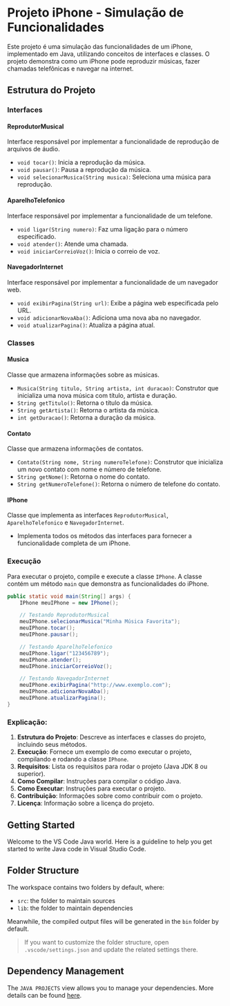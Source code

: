# Projeto iPhone - Simulação de Funcionalidades

Este projeto é uma simulação das funcionalidades de um iPhone, implementado em Java, utilizando conceitos de interfaces e classes. O projeto demonstra como um iPhone pode reproduzir músicas, fazer chamadas telefônicas e navegar na internet.

## Estrutura do Projeto

### Interfaces

#### ReprodutorMusical
Interface responsável por implementar a funcionalidade de reprodução de arquivos de áudio.
- `void tocar()`: Inicia a reprodução da música.
- `void pausar()`: Pausa a reprodução da música.
- `void selecionarMusica(String musica)`: Seleciona uma música para reprodução.

#### AparelhoTelefonico
Interface responsável por implementar a funcionalidade de um telefone.
- `void ligar(String numero)`: Faz uma ligação para o número especificado.
- `void atender()`: Atende uma chamada.
- `void iniciarCorreioVoz()`: Inicia o correio de voz.

#### NavegadorInternet
Interface responsável por implementar a funcionalidade de um navegador web.
- `void exibirPagina(String url)`: Exibe a página web especificada pelo URL.
- `void adicionarNovaAba()`: Adiciona uma nova aba no navegador.
- `void atualizarPagina()`: Atualiza a página atual.

### Classes

#### Musica
Classe que armazena informações sobre as músicas.
- `Musica(String titulo, String artista, int duracao)`: Construtor que inicializa uma nova música com título, artista e duração.
- `String getTitulo()`: Retorna o título da música.
- `String getArtista()`: Retorna o artista da música.
- `int getDuracao()`: Retorna a duração da música.

#### Contato
Classe que armazena informações de contatos.
- `Contato(String nome, String numeroTelefone)`: Construtor que inicializa um novo contato com nome e número de telefone.
- `String getNome()`: Retorna o nome do contato.
- `String getNumeroTelefone()`: Retorna o número de telefone do contato.

#### IPhone
Classe que implementa as interfaces `ReprodutorMusical`, `AparelhoTelefonico` e `NavegadorInternet`.
- Implementa todos os métodos das interfaces para fornecer a funcionalidade completa de um iPhone.

### Execução

Para executar o projeto, compile e execute a classe `IPhone`. A classe contém um método `main` que demonstra as funcionalidades do iPhone.

```java
public static void main(String[] args) {
    IPhone meuIPhone = new IPhone();

    // Testando ReprodutorMusical
    meuIPhone.selecionarMusica("Minha Música Favorita");
    meuIPhone.tocar();
    meuIPhone.pausar();

    // Testando AparelhoTelefonico
    meuIPhone.ligar("123456789");
    meuIPhone.atender();
    meuIPhone.iniciarCorreioVoz();

    // Testando NavegadorInternet
    meuIPhone.exibirPagina("http://www.exemplo.com");
    meuIPhone.adicionarNovaAba();
    meuIPhone.atualizarPagina();
}

````
### Explicação:
1. **Estrutura do Projeto**: Descreve as interfaces e classes do projeto, incluindo seus métodos.
2. **Execução**: Fornece um exemplo de como executar o projeto, compilando e rodando a classe `IPhone`.
3. **Requisitos**: Lista os requisitos para rodar o projeto (Java JDK 8 ou superior).
4. **Como Compilar**: Instruções para compilar o código Java.
5. **Como Executar**: Instruções para executar o projeto.
6. **Contribuição**: Informações sobre como contribuir com o projeto.
7. **Licença**: Informação sobre a licença do projeto.

## Getting Started

Welcome to the VS Code Java world. Here is a guideline to help you get started to write Java code in Visual Studio Code.

## Folder Structure

The workspace contains two folders by default, where:

- `src`: the folder to maintain sources
- `lib`: the folder to maintain dependencies

Meanwhile, the compiled output files will be generated in the `bin` folder by default.

> If you want to customize the folder structure, open `.vscode/settings.json` and update the related settings there.

## Dependency Management

The `JAVA PROJECTS` view allows you to manage your dependencies. More details can be found [here](https://github.com/microsoft/vscode-java-dependency#manage-dependencies).
